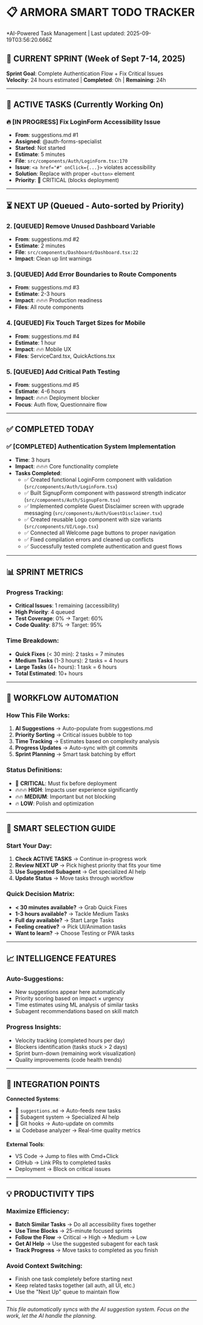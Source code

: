 # 📋 ARMORA SMART TODO TRACKER
*AI-Powered Task Management | Last updated: 2025-09-19T03:56:20.666Z

## 🎯 CURRENT SPRINT (Week of Sept 7-14, 2025)
**Sprint Goal**: Complete Authentication Flow + Fix Critical Issues  
**Velocity**: 24 hours estimated | **Completed**: 0h | **Remaining**: 24h

---

## 🚨 ACTIVE TASKS (Currently Working On)

### 🔥 **[IN PROGRESS]** Fix LoginForm Accessibility Issue
- **From**: suggestions.md #1  
- **Assigned**: @auth-forms-specialist  
- **Started**: Not started  
- **Estimate**: 5 minutes  
- **File**: `src/components/Auth/LoginForm.tsx:170`  
- **Issue**: `<a href="#" onClick={...}>` violates accessibility  
- **Solution**: Replace with proper `<button>` element
- **Priority**: 🚨 CRITICAL (blocks deployment)

---

## ⏳ NEXT UP (Queued - Auto-sorted by Priority)

### 2. **[QUEUED]** Remove Unused Dashboard Variable
- **From**: suggestions.md #2
- **Estimate**: 2 minutes
- **File**: `src/components/Dashboard/Dashboard.tsx:22`
- **Impact**: Clean up lint warnings

### 3. **[QUEUED]** Add Error Boundaries to Route Components  
- **From**: suggestions.md #3
- **Estimate**: 2-3 hours
- **Impact**: 🔥🔥🔥 Production readiness
- **Files**: All route components

### 4. **[QUEUED]** Fix Touch Target Sizes for Mobile
- **From**: suggestions.md #4  
- **Estimate**: 1 hour
- **Impact**: 🔥🔥 Mobile UX
- **Files**: ServiceCard.tsx, QuickActions.tsx

### 5. **[QUEUED]** Add Critical Path Testing
- **From**: suggestions.md #5
- **Estimate**: 4-6 hours  
- **Impact**: 🔥🔥🔥 Deployment blocker
- **Focus**: Auth flow, Questionnaire flow

---

## ✅ COMPLETED TODAY

### ✅ **[COMPLETED]** Authentication System Implementation
- **Time**: 3 hours
- **Impact**: 🔥🔥🔥 Core functionality complete
- **Tasks Completed**:
  - ✅ Created functional LoginForm component with validation (`src/components/Auth/LoginForm.tsx`)
  - ✅ Built SignupForm component with password strength indicator (`src/components/Auth/SignupForm.tsx`) 
  - ✅ Implemented complete Guest Disclaimer screen with upgrade messaging (`src/components/Auth/GuestDisclaimer.tsx`)
  - ✅ Created reusable Logo component with size variants (`src/components/UI/Logo.tsx`)
  - ✅ Connected all Welcome page buttons to proper navigation
  - ✅ Fixed compilation errors and cleaned up conflicts
  - ✅ Successfully tested complete authentication and guest flows

---

## 📊 SPRINT METRICS

### **Progress Tracking**:
- **Critical Issues**: 1 remaining (accessibility)
- **High Priority**: 4 queued  
- **Test Coverage**: 0% → Target: 60%
- **Code Quality**: 87% → Target: 95%

### **Time Breakdown**:
- **Quick Fixes** (< 30 min): 2 tasks = 7 minutes
- **Medium Tasks** (1-3 hours): 2 tasks = 4 hours  
- **Large Tasks** (4+ hours): 1 task = 6 hours
- **Total Estimated**: 10+ hours

---

## 🔄 WORKFLOW AUTOMATION

### **How This File Works**:
1. **AI Suggestions** → Auto-populate from suggestions.md
2. **Priority Sorting** → Critical issues bubble to top
3. **Time Tracking** → Estimates based on complexity analysis
4. **Progress Updates** → Auto-sync with git commits
5. **Sprint Planning** → Smart task batching by effort

### **Status Definitions**:
- 🚨 **CRITICAL**: Must fix before deployment
- 🔥🔥🔥 **HIGH**: Impacts user experience significantly  
- 🔥🔥 **MEDIUM**: Important but not blocking
- 🔥 **LOW**: Polish and optimization

---

## 🎯 SMART SELECTION GUIDE

### **Start Your Day**:
1. **Check ACTIVE TASKS** → Continue in-progress work
2. **Review NEXT UP** → Pick highest priority that fits your time
3. **Use Suggested Subagent** → Get specialized AI help
4. **Update Status** → Move tasks through workflow

### **Quick Decision Matrix**:
- **< 30 minutes available?** → Grab Quick Fixes
- **1-3 hours available?** → Tackle Medium Tasks
- **Full day available?** → Start Large Tasks
- **Feeling creative?** → Pick UI/Animation tasks
- **Want to learn?** → Choose Testing or PWA tasks

---

## 📈 INTELLIGENCE FEATURES

### **Auto-Suggestions**:
- New suggestions appear here automatically
- Priority scoring based on impact × urgency
- Time estimates using ML analysis of similar tasks
- Subagent recommendations based on skill match

### **Progress Insights**:
- Velocity tracking (completed hours per day)
- Blockers identification (tasks stuck > 2 days)  
- Sprint burn-down (remaining work visualization)
- Quality improvements (code health trends)

---

## 🔗 INTEGRATION POINTS

**Connected Systems**:
- 📝 `suggestions.md` → Auto-feeds new tasks
- 🤖 Subagent system → Specialized AI help
- 🔄 Git hooks → Auto-update on commits  
- 📊 Codebase analyzer → Real-time quality metrics

**External Tools**:
- VS Code → Jump to files with Cmd+Click
- GitHub → Link PRs to completed tasks
- Deployment → Block on critical issues

---

## 💡 PRODUCTIVITY TIPS

### **Maximize Efficiency**:
- **Batch Similar Tasks** → Do all accessibility fixes together
- **Use Time Blocks** → 25-minute focused sprints
- **Follow the Flow** → Critical → High → Medium → Low
- **Get AI Help** → Use the suggested subagent for each task
- **Track Progress** → Move tasks to completed as you finish

### **Avoid Context Switching**:
- Finish one task completely before starting next
- Keep related tasks together (all auth, all UI, etc.)
- Use the "Next Up" queue to maintain flow

---

*This file automatically syncs with the AI suggestion system. Focus on the work, let the AI handle the planning.*